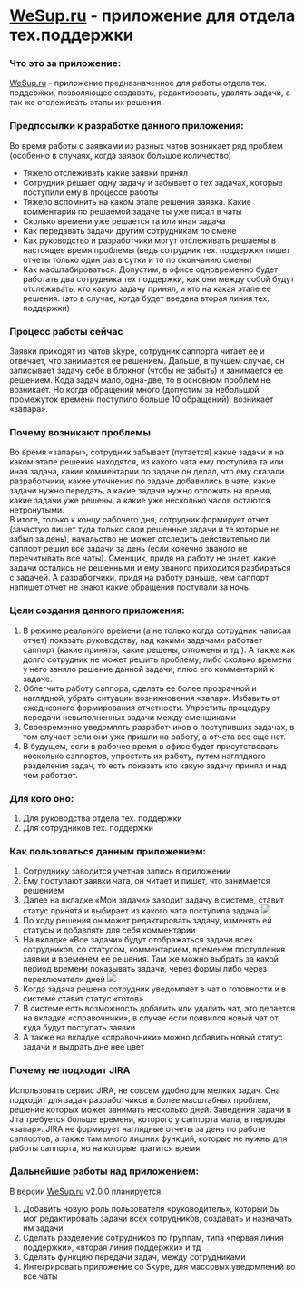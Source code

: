 # [WeSup.ru](http://wesup.ru) - приложение для отдела тех.поддержки
### Что это за приложение:
[WeSup.ru](http://wesup.ru) -  приложение предназначенное для работы отдела тех. поддержки, позволяющее создавать, редактировать, удалять задачи, а так же отслеживать этапы их решения. 


### Предпосылки к разработке данного приложения:
Во время работы с заявками из разных чатов возникает ряд проблем (особенно в случаях, когда заявок большое количество)
*	Тяжело отслеживать какие заявки принял
*	Сотрудник решает одну задачу и забывает о тех задачах, которые поступили ему в процессе работы
*	Тяжело вспомнить на каком этапе решения заявка. Какие комментарии по решаемой задаче ты уже писал в чаты
*	Сколько времени уже решается та или иная задача
*	Как передавать задачи другим сотрудникам по смене
*	Как руководство и разработчики могут отслеживать решаемы в настоящее время проблемы (ведь сотрудник тех. поддержки пишет отчеты только один раз в сутки и то по окончанию смены)
*	Как масштабироваться. Допустим, в офисе одновременно будет работать два сотрудника тех поддержки, как они между собой будут отслеживать, кто какую задачу принял, и кто на какая этапе ее решения. (это в случае, когда будет введена вторая линия тех. поддержки)


### Процесс работы сейчас
Заявки приходят из чатов skype, сотрудник саппорта читает ее и отвечает, что занимается ее решением. 
Дальше, в лучшем случае, он записывает задачу себе в блокнот (чтобы не забыть) и занимается ее решением. Кода задач мало, одна-две, то в основном проблем не возникает. Но когда обращений много (допустим за небольшой промежуток времени поступило больше 10 обращений), возникает «запара». 



### Почему возникают проблемы

Во время «запары», сотрудник забывает (путается) какие задачи и на каком этапе решения находятся, из какого чата ему поступила та или иная задача, какие комментарии по задаче он делал, что ему сказали разработчики, какие уточнения по задаче добавились в чате, какие задачи нужно передать, а какие задачи нужно отложить на время, какие задачи уже решены, а какие уже несколько часов остаются нетронутыми.  
В итоге, только к концу рабочего дня, сотрудник формирует отчет (зачастую пишет туда только свои решенные задачи и те которые не забыл за день), начальство не может отследить действительно ли саппорт решил все задачи за день (если конечно званого не перечитывать все чаты). Сменщик, придя на работу не знает, какие задачи остались не решенными и ему званого приходится разбираться с задачей. А разработчики, придя на работу раньше, чем саппорт напишет отчет не знают какие обращения поступали за ночь.


### Цели создания данного приложения:
1)	В режиме реального времени (а не только когда сотрудник написал отчет) показать руководству, над какими задачами работает саппорт (какие приняты, какие решены, отложены и тд.). А также как долго сотрудник не может решить проблему, либо сколько времени у него заняло решение данной задачи,  плюс его комментарий к задаче. 
2)	Облегчить работу саппора, сделать ее более прозрачной и наглядной, убрать ситуации возникновения «запар». Избавить от ежедневного формирования отчетности. Упростить процедуру передачи невыполненных задачи между сменщиками
3)	Своевременно уведомлять разработчиков о поступивших задачах, в том случает если они уже пришли на работу, а отчета все еще нет.
4)	В будущем, если в рабочее время в офисе будет присутствовать несколько саппортов, упростить их работу, путем наглядного разделения задач, то есть показать кто какую задачу принял и над чем работает.


### Для кого оно:
1)	Для руководства отдела тех. поддержки
2)	Для сотрудников тех. поддержки



### Как пользоваться данным приложением:
1)	Сотруднику заводится учетная запись в приложении
2)	Ему поступают заявки чата, он читает и пишет, что занимается решением
3)	Далее на вкладке «Мои задачи» заводит задачу в системе, ставит статус принята и выбирает из какого чата поступила задача
![](http://9831382332.myjino.ru/1.png)
4)	По ходу решения он может редактировать задачу, изменять ей статусы и добавлять для себя комментарии
5)	На вкладке «Все задачи» будут отображаться задачи всех сотрудников, со статусом, комментарием, временем поступления заявки и временем ее решения. Там же можно выбрать за какой период времени показывать задачи, через формы либо через переключатели дней
![](http://9831382332.myjino.ru/2.png)
6)	Когда задача решена сотрудник уведомляет в чат о готовности и в системе ставит статус «готов»
7)	В системе есть возможность добавить или удалить чат, это делается на вкладке «справочники», в случае если появился новый чат от куда будут поступать заявки
8)	А также на вкладке «справочники» можно добавить новый статус задачи и выдрать дне нее цвет


### Почему не подходит JIRA
Использовать сервис JIRA, не совсем удобно для мелких задач. Она подходит для задач разработчиков и более масштабных проблем, решение которых может занимать несколько дней. Заведения задачи в Jira требуется больше времени, которого у саппорта мала, в периоды «запар». JIRA не формирует наглядные отчеты за день по работе саппортов, а также там много лишних функций, которые не нужны для работы саппорта, но на которые тратится время.




### Дальнейшие работы над приложением:
В версии [WeSup.ru](http://wesup.ru) v2.0.0 планируется:
1)	Добавить новую роль пользователя «руководитель», который бы мог редактировать задачи всех сотрудников, создавать и назначать им задачи
2)	Сделать разделение сотрудников по группам, типа «первая линия поддержки», «вторая линия поддержки» и тд
3)	Сделать функцию передачи задач, между сотрудниками
4)	Интегрировать приложение со Skype, для массовых уведомлений во все чаты